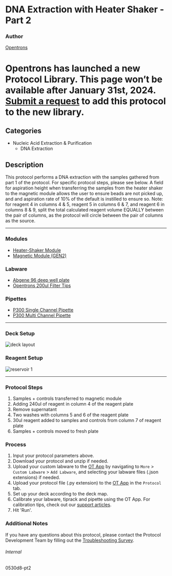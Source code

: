 # DNA Extraction with Heater Shaker - Part 2

### Author
[Opentrons](https://opentrons.com/)


# Opentrons has launched a new Protocol Library. This page won’t be available after January 31st, 2024. [Submit a request](https://docs.google.com/forms/d/e/1FAIpQLSdYYp9QCKow4nn0KlCVsMS3HX0eJ0N9O7-erajKvcpT0lWbSg/viewform) to add this protocol to the new library.

## Categories
* Nucleic Acid Extraction & Purification
	* DNA Extraction

## Description
This protocol performs a DNA extraction with the samples gathered from part 1 of the protocol. For specific protocol steps, please see below. A field for aspiration height when transferring the samples from the heater shaker to the magnetic module allows the user to ensure beads are not picked up, and and aspiration rate of 10% of the default is instilled to ensure so. Note: for reagent 4 in columns 4 & 5, reagent 5 in columns 6 & 7, and reagent 6 in columns 8 & 9, split the total calculated reagent volume EQUALLY between the pair of columns, as the protocol will circle between the pair of columns as the source.



---

### Modules
* [Heater-Shaker Module](https://shop.opentrons.com/heater-shaker-module/)
* [Magnetic Module (GEN2)](https://shop.opentrons.com/collections/hardware-modules/products/magdeck)

### Labware
* [Abgene 96 deep well plate](https://assets.fishersci.com/TFS-Assets/LCD/Datasheets/Abgene-96-Well-Plate-Datasheet.pdf)
* [Opentrons 200ul Filter Tips](https://shop.opentrons.com/universal-filter-tips/)

### Pipettes
* [P300 Single Channel Pipette](https://opentrons.com/pipettes/)
* [P300 Multi Channel Pipette](https://opentrons.com/pipettes/)

---

### Deck Setup
![deck layout](https://opentrons-protocol-library-website.s3.amazonaws.com/custom-README-images/0530d8/Screen+Shot+2022-11-07+at+11.05.05+AM.png)

### Reagent Setup
![reservoir 1](https://opentrons-protocol-library-website.s3.amazonaws.com/custom-README-images/0530d8/Screen+Shot+2022-11-01+at+11.46.43+AM.png)

---

### Protocol Steps
1. Samples + controls transferred to magnetic module
2. Adding 240ul of reagent in column 4 of the reagent plate
3. Remove supernatant
4. Two washes with columns 5 and 6 of the reagent plate
5. 30ul reagent added to samples and controls from column 7 of reagent plate
6. Samples + controls moved to fresh plate


### Process
1. Input your protocol parameters above.
2. Download your protocol and unzip if needed.
3. Upload your custom labware to the [OT App](https://opentrons.com/ot-app) by navigating to `More` > `Custom Labware` > `Add Labware`, and selecting your labware files (.json extensions) if needed.
4. Upload your protocol file (.py extension) to the [OT App](https://opentrons.com/ot-app) in the `Protocol` tab.
5. Set up your deck according to the deck map.
6. Calibrate your labware, tiprack and pipette using the OT App. For calibration tips, check out our [support articles](https://support.opentrons.com/en/collections/1559720-guide-for-getting-started-with-the-ot-2).
7. Hit 'Run'.

### Additional Notes
If you have any questions about this protocol, please contact the Protocol Development Team by filling out the [Troubleshooting Survey](https://protocol-troubleshooting.paperform.co/).

###### Internal
0530d8-pt2

